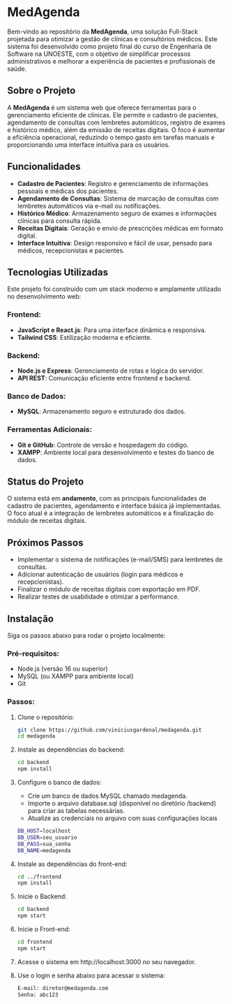 # MedAgenda

Bem-vindo ao repositório da **MedAgenda**, uma solução Full-Stack projetada para otimizar a gestão de clínicas e consultórios médicos. Este sistema foi desenvolvido como projeto final do curso de Engenharia de Software na UNOESTE, com o objetivo de simplificar processos administrativos e melhorar a experiência de pacientes e profissionais de saúde.

## Sobre o Projeto

A **MedAgenda** é um sistema web que oferece ferramentas para o gerenciamento eficiente de clínicas. Ele permite o cadastro de pacientes, agendamento de consultas com lembretes automáticos, registro de exames e histórico médico, além da emissão de receitas digitais. O foco é aumentar a eficiência operacional, reduzindo o tempo gasto em tarefas manuais e proporcionando uma interface intuitiva para os usuários.

## Funcionalidades

- **Cadastro de Pacientes**: Registro e gerenciamento de informações pessoais e médicas dos pacientes.
- **Agendamento de Consultas**: Sistema de marcação de consultas com lembretes automáticos via e-mail ou notificações.
- **Histórico Médico**: Armazenamento seguro de exames e informações clínicas para consulta rápida.
- **Receitas Digitais**: Geração e envio de prescrições médicas em formato digital.
- **Interface Intuitiva**: Design responsivo e fácil de usar, pensado para médicos, recepcionistas e pacientes.

## Tecnologias Utilizadas

Este projeto foi construído com um stack moderno e amplamente utilizado no desenvolvimento web:

### Frontend:
- **JavaScript e React.js**: Para uma interface dinâmica e responsiva.
- **Tailwind CSS**: Estilização moderna e eficiente.

### Backend:
- **Node.js e Express**: Gerenciamento de rotas e lógica do servidor.
- **API REST**: Comunicação eficiente entre frontend e backend.

### Banco de Dados:
- **MySQL**: Armazenamento seguro e estruturado dos dados.

### Ferramentas Adicionais:
- **Git e GitHub**: Controle de versão e hospedagem do código.
- **XAMPP**: Ambiente local para desenvolvimento e testes do banco de dados.

## Status do Projeto

O sistema está em **andamento**, com as principais funcionalidades de cadastro de pacientes, agendamento e interface básica já implementadas. O foco atual é a integração de lembretes automáticos e a finalização do módulo de receitas digitais.

## Próximos Passos

- Implementar o sistema de notificações (e-mail/SMS) para lembretes de consultas.
- Adicionar autenticação de usuários (login para médicos e recepcionistas).
- Finalizar o módulo de receitas digitais com exportação em PDF.
- Realizar testes de usabilidade e otimizar a performance.

## Instalação

Siga os passos abaixo para rodar o projeto localmente:

### Pré-requisitos:
- Node.js (versão 16 ou superior)
- MySQL (ou XAMPP para ambiente local)
- Git

### Passos:

1. Clone o repositório:
   ```bash
   git clone https://github.com/viniciusgardenal/medagenda.git
   cd medagenda

2. Instale as dependências do backend:
    ```bash
    cd backend
    npm install

3. Configure o banco de dados:
    
    - Crie um banco de dados MySQL chamado medagenda.
    - Importe o arquivo database.sql (disponível no diretório /backend) para criar as tabelas necessárias.
    - Atualize as credenciais no arquivo  com suas configurações locais
    ```bash
    DB_HOST=localhost
    DB_USER=seu_usuario
    DB_PASS=sua_senha
    DB_NAME=medagenda
    
4. Instale as dependências do front-end:
    ```bash
    cd ../frontend
    npm install

5. Inicie o Backend:
    ```bash
    cd backend
    npm start

6. Inicie o Front-end:
    ```bash
    cd frontend
    npm start

7. Acesse o sistema em http://localhost:3000 no seu navegador.

8. Use o login e senha abaixo para acessar o sistema:
    ```bash
    E-mail: diretor@medagenda.com
    Senha: abc123